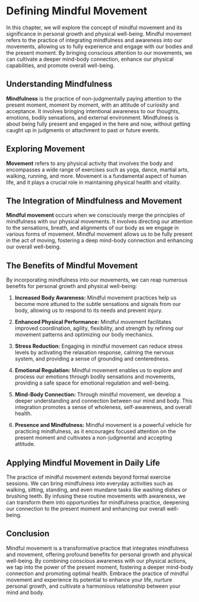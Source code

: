 Defining Mindful Movement
====================================

In this chapter, we will explore the concept of mindful movement and its significance in personal growth and physical well-being. Mindful movement refers to the practice of integrating mindfulness and awareness into our movements, allowing us to fully experience and engage with our bodies and the present moment. By bringing conscious attention to our movements, we can cultivate a deeper mind-body connection, enhance our physical capabilities, and promote overall well-being.

Understanding Mindfulness
-------------------------

**Mindfulness** is the practice of non-judgmentally paying attention to the present moment, moment by moment, with an attitude of curiosity and acceptance. It involves bringing intentional awareness to our thoughts, emotions, bodily sensations, and external environment. Mindfulness is about being fully present and engaged in the here and now, without getting caught up in judgments or attachment to past or future events.

Exploring Movement
------------------

**Movement** refers to any physical activity that involves the body and encompasses a wide range of exercises such as yoga, dance, martial arts, walking, running, and more. Movement is a fundamental aspect of human life, and it plays a crucial role in maintaining physical health and vitality.

The Integration of Mindfulness and Movement
-------------------------------------------

**Mindful movement** occurs when we consciously merge the principles of mindfulness with our physical movements. It involves directing our attention to the sensations, breath, and alignments of our body as we engage in various forms of movement. Mindful movement allows us to be fully present in the act of moving, fostering a deep mind-body connection and enhancing our overall well-being.

The Benefits of Mindful Movement
--------------------------------

By incorporating mindfulness into our movements, we can reap numerous benefits for personal growth and physical well-being:

1. **Increased Body Awareness:** Mindful movement practices help us become more attuned to the subtle sensations and signals from our body, allowing us to respond to its needs and prevent injury.

2. **Enhanced Physical Performance:** Mindful movement facilitates improved coordination, agility, flexibility, and strength by refining our movement patterns and optimizing our body mechanics.

3. **Stress Reduction:** Engaging in mindful movement can reduce stress levels by activating the relaxation response, calming the nervous system, and providing a sense of grounding and centeredness.

4. **Emotional Regulation:** Mindful movement enables us to explore and process our emotions through bodily sensations and movements, providing a safe space for emotional regulation and well-being.

5. **Mind-Body Connection:** Through mindful movement, we develop a deeper understanding and connection between our mind and body. This integration promotes a sense of wholeness, self-awareness, and overall health.

6. **Presence and Mindfulness:** Mindful movement is a powerful vehicle for practicing mindfulness, as it encourages focused attention on the present moment and cultivates a non-judgmental and accepting attitude.

Applying Mindful Movement in Daily Life
---------------------------------------

The practice of mindful movement extends beyond formal exercise sessions. We can bring mindfulness into everyday activities such as walking, sitting, standing, and even mundane tasks like washing dishes or brushing teeth. By infusing these routine movements with awareness, we can transform them into opportunities for mindfulness practice, deepening our connection to the present moment and enhancing our overall well-being.

Conclusion
----------

Mindful movement is a transformative practice that integrates mindfulness and movement, offering profound benefits for personal growth and physical well-being. By combining conscious awareness with our physical actions, we tap into the power of the present moment, fostering a deeper mind-body connection and promoting optimal health. Embrace the practice of mindful movement and experience its potential to enhance your life, nurture personal growth, and cultivate a harmonious relationship between your mind and body.
